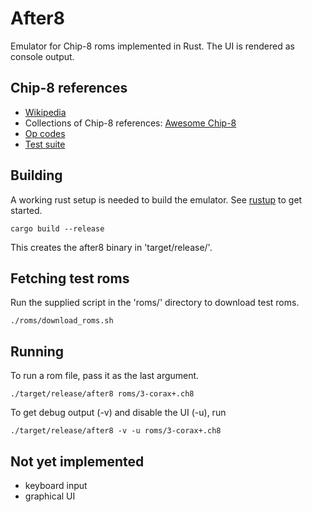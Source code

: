 # After8

Emulator for Chip-8 roms implemented in Rust. The UI is rendered as console output.

## Chip-8 references

- [Wikipedia](https://en.wikipedia.org/wiki/CHIP-8)
- Collections of Chip-8 references: [Awesome Chip-8](https://github.com/tobiasvl/awesome-chip-8)
- [Op codes](https://chip8.gulrak.net/)
- [Test suite](https://github.com/Timendus/chip8-test-suite)

## Building

A working rust setup is needed to build the emulator. See [rustup](https://rustup.rs/) to get started.

```
cargo build --release
```

This creates the after8 binary in 'target/release/'.

## Fetching test roms

Run the supplied script in the 'roms/' directory to download test roms.

```
./roms/download_roms.sh
```

## Running

To run a rom file, pass it as the last argument.

```
./target/release/after8 roms/3-corax+.ch8
```

To get debug output (-v) and disable the UI (-u), run

```
./target/release/after8 -v -u roms/3-corax+.ch8
```

## Not yet implemented

- keyboard input
- graphical UI
